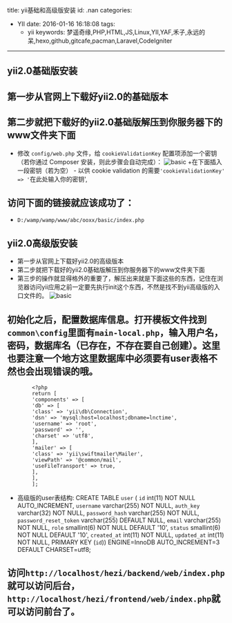 title: yii基础和高级版安装
id: .nan
categories:
  - YII
date: 2016-01-16 16:18:08
tags: 
	- yii
keywords: 梦遥奇缘,PHP,HTML,JS,Linux,YII,YAF,禾子,永远的呆,hexo,github,gitcafe,pacman,Laravel,CodeIgniter
---

## yii2.0基础版安装

## 第一步从官网上下载好yii2.0的基础版本
## 第二步就把下载好的yii2.0基础版解压到你服务器下的www文件夹下面
+ 修改 `config/web.php` 文件，给 `cookieValidationKey` 配置项添加一个密钥（若你通过 Composer 安装，则此步骤会自动完成）：
![basic](http://source.shengxuezixun.com/images%2Fbasic.jpg?imageMogr2/thumbnail/800x800)
+在下面插入一段密钥（若为空） - 以供 cookie validation 的需要`'cookieValidationKey' => '`在此处输入你的密钥',
## 访问下面的链接就应该成功了：
+ `D:/wamp/wamp/www/abc/ooxx/basic/index.php`
 
## yii2.0高级版安装
+ 第一步从官网上下载好yii2.0的高级版本
+ 第二步就把下载好的yii2.0基础版解压到你服务器下的www文件夹下面
+ 第三步的操作就显得格外的重要了，解压出来就是下面这些的东西，记住在浏览器访问yii应用之前一定要先执行init这个东西，不然是找不到yii高级版的入口文件的。
![basic](http://source.shengxuezixun.com/images%2Fadvanced.png?imageMogr2/thumbnail/800x800)
## 初始化之后，配置数据库信息。打开模板文件找到`common\config`里面有`main-local.php`，输入用户名，密码，数据库名（已存在，不存在要自己创建）。这里也要注意一个地方这里数据库中必须要有user表格不然也会出现错误的哦。
			<?php
			return [
			'components' => [
			'db' => [
			'class' => 'yii\db\Connection',
			'dsn' => 'mysql:host=localhost;dbname=lnctime',
			'username' => 'root',
			'password' => '',
			'charset' => 'utf8',
			],
			'mailer' => [
			'class' => 'yii\swiftmailer\Mailer',
			'viewPath' => '@common/mail',
			'useFileTransport' => true,
			],
			],
			];
+ 高级版的user表结构:
			CREATE TABLE `user` (
			  `id` int(11) NOT NULL AUTO_INCREMENT,
			  `username` varchar(255) NOT NULL,
			  `auth_key` varchar(32) NOT NULL,
			  `password_hash` varchar(255) NOT NULL,
			  `password_reset_token` varchar(255) DEFAULT NULL,
			  `email` varchar(255) NOT NULL,
			  `role` smallint(6) NOT NULL DEFAULT '10',
			  `status` smallint(6) NOT NULL DEFAULT '10',
			  `created_at` int(11) NOT NULL,
			  `updated_at` int(11) NOT NULL,
			  PRIMARY KEY (`id`)) ENGINE=InnoDB AUTO_INCREMENT=3 DEFAULT CHARSET=utf8;
## 访问`http://localhost/hezi/backend/web/index.php`就可以访问后台，`http://localhost/hezi/frontend/web/index.php`就可以访问前台了。

 
